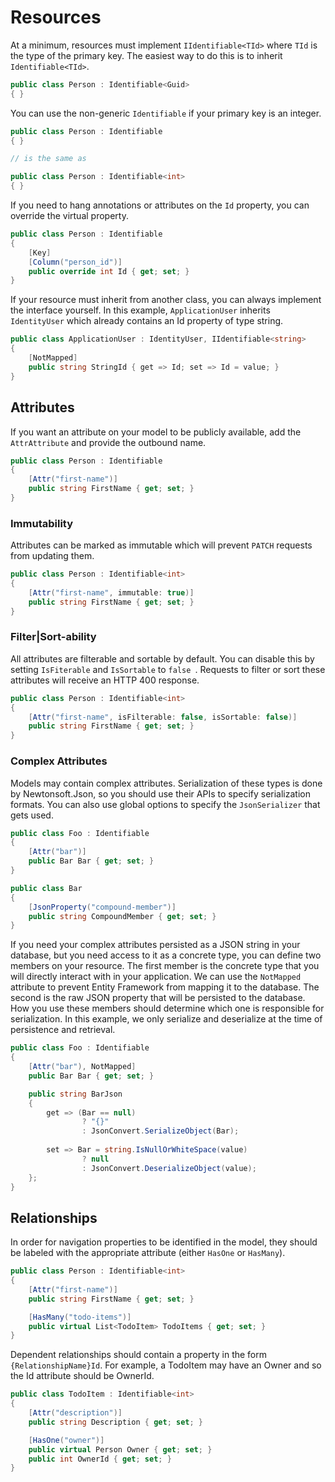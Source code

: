# Resources

At a minimum, resources must implement `IIdentifiable<TId>` where `TId` is the type of the primary key. The easiest way to do this is to inherit `Identifiable<TId>`.

```c#
public class Person : Identifiable<Guid>
{ }
```

You can use the non-generic `Identifiable` if your primary key is an integer.

```c#
public class Person : Identifiable
{ }

// is the same as

public class Person : Identifiable<int>
{ }
```

If you need to hang annotations or attributes on the `Id` property, 
you can override the virtual property.

```c#
public class Person : Identifiable
{ 
    [Key]
    [Column("person_id")]
    public override int Id { get; set; }
}
```

If your resource must inherit from another class, 
you can always implement the interface yourself. 
In this example, `ApplicationUser` inherits `IdentityUser` 
which already contains an Id property of type string.

```c#
public class ApplicationUser : IdentityUser, IIdentifiable<string>
{
    [NotMapped]
    public string StringId { get => Id; set => Id = value; }
}
```

## Attributes

If you want an attribute on your model to be publicly available, 
add the `AttrAttribute` and provide the outbound name.

```c#
public class Person : Identifiable
{
    [Attr("first-name")]
    public string FirstName { get; set; }
}
```

### Immutability

Attributes can be marked as immutable which will prevent `PATCH` requests from updating them.

```c#
public class Person : Identifiable<int>
{
    [Attr("first-name", immutable: true)]
    public string FirstName { get; set; }
}
```

### Filter|Sort-ability

All attributes are filterable and sortable by default. 
You can disable this by setting `IsFiterable` and `IsSortable` to `false `.
Requests to filter or sort these attributes will receive an HTTP 400 response.

```c#
public class Person : Identifiable<int>
{
    [Attr("first-name", isFilterable: false, isSortable: false)]
    public string FirstName { get; set; }
}
```

### Complex Attributes

Models may contain complex attributes.
Serialization of these types is done by Newtonsoft.Json,
so you should use their APIs to specify serialization formats.
You can also use global options to specify the `JsonSerializer` that gets used.

```c#
public class Foo : Identifiable
{
    [Attr("bar")]
    public Bar Bar { get; set; }
}

public class Bar
{
    [JsonProperty("compound-member")]
    public string CompoundMember { get; set; }
}
```

If you need your complex attributes persisted as a 
JSON string in your database, but you need access to it as a concrete type, you can define two members on your resource. 
The first member is the concrete type that you will directly interact with in your application. We can use the `NotMapped` attribute to prevent Entity Framework from mapping it to the database. The second is the raw JSON property that will be persisted to the database. How you use these members should determine which one is responsible for serialization. In this example, we only serialize and deserialize at the time of persistence
and retrieval.

```c#
public class Foo : Identifiable
{
    [Attr("bar"), NotMapped]
    public Bar Bar { get; set; }

    public string BarJson 
    { 
        get => (Bar == null) 
                ? "{}"
                : JsonConvert.SerializeObject(Bar);
        
        set => Bar = string.IsNullOrWhiteSpace(value)
                ? null
                : JsonConvert.DeserializeObject(value);
    };
}
```

## Relationships

In order for navigation properties to be identified in the model, 
they should be labeled with the appropriate attribute (either `HasOne` or `HasMany`).

```c#
public class Person : Identifiable<int>
{
    [Attr("first-name")]
    public string FirstName { get; set; }

    [HasMany("todo-items")]
    public virtual List<TodoItem> TodoItems { get; set; }
}
```

Dependent relationships should contain a property in the form `{RelationshipName}Id`. For example, a TodoItem may have an Owner and so the Id attribute should be OwnerId.

```c#
public class TodoItem : Identifiable<int>
{
    [Attr("description")]
    public string Description { get; set; }

    [HasOne("owner")]
    public virtual Person Owner { get; set; }
    public int OwnerId { get; set; }
}
```